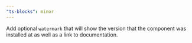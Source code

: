 ```yaml
---
"ts-blocks": minor
---
```


Add optional `watermark` that will show the version that the component was installed at as well as a link to documentation.
